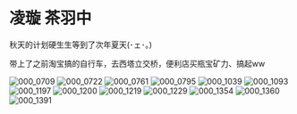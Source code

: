# 凌璇 茶羽中

秋天的计划硬生生等到了次年夏天(･ェ･。)

带上了之前淘宝搞的自行车，去西塔立交桥，便利店买瓶宝矿力、搞起ww

![000_0709](https://user-images.githubusercontent.com/1933673/187243543-be1b90a1-9942-495d-b71e-c48c6739d999.jpg)
![000_0722](https://user-images.githubusercontent.com/1933673/187243555-171e9f27-9680-4f2f-8ed1-a4fc7bf8a767.jpg)
![000_0761](https://user-images.githubusercontent.com/1933673/187243561-9d5ee7d5-a6af-4334-9246-e18fbf7f4f0d.jpg)
![000_0795](https://user-images.githubusercontent.com/1933673/187243567-f6fbf855-5e86-4c0f-be22-0e76d17aea0c.jpg)
![000_1039](https://user-images.githubusercontent.com/1933673/187243571-cb8221ac-b2e6-4c4d-9980-298246b379b6.jpg)
![000_1093](https://user-images.githubusercontent.com/1933673/187243574-61708721-7aba-4e89-9079-9150004a6c40.jpg)
![000_1197](https://user-images.githubusercontent.com/1933673/187243580-8a95a659-96a4-443f-b25b-492583567ef8.jpg)
![000_1200](https://user-images.githubusercontent.com/1933673/187243585-8b94be94-fc79-4ad8-b1c4-4b748daced3a.jpg)
![000_1219](https://user-images.githubusercontent.com/1933673/187243590-b9d9fec7-978e-4a9f-adc2-edd51a32bccd.jpg)
![000_1229](https://user-images.githubusercontent.com/1933673/187243598-8a3fa8ea-8c34-4902-b0a8-715520edb2e8.jpg)
![000_1354](https://user-images.githubusercontent.com/1933673/187243601-6d56d169-6eb5-4661-a1c5-3f47973b55f3.jpg)
![000_1360](https://user-images.githubusercontent.com/1933673/187243606-d8acab27-b0f5-472a-a996-fedcfc88aa37.jpg)
![000_1391](https://user-images.githubusercontent.com/1933673/187243607-ed506a2d-781c-4156-8d64-2105581f0084.jpg)
